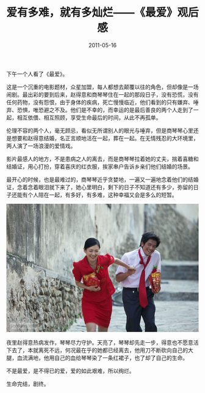 ﻿---
title: "爱有多难，就有多灿烂——《最爱》观后感"
date: 2011-05-16
categories: 
  - "movies"
tags: 
  - "人性"
  - "爱情"
---

下午一个人看了《最爱》。

这是一个沉重的电影题材，众星加盟，每人都想去颠覆以往的角色，但却像是一场闹剧。最出彩的要到后来，赵得意和商琴琴住在一起的那段日子，没有恐慌，没有任何药物，没有怨恨，由于身体的疾病，死亡慢慢临近，他们看到的只有嫌弃、唾弃、恐惧，唯恐避之不及。他们是不幸的，而幸运的是最后善良的两个人走到了一起，相互依偎、相互照顾，享受生命最后的时间，从此不再孤单。

伦理不容的两个人，毫无顾忌，看似无所谓别人的眼光与唾弃，但是商琴琴心里还是想要和赵得意结婚，名正言顺地活在一起，葬在一起。在无情残忍的大环境里，两人演了一场浪漫的爱情戏。

影片最感人的地方，不是患病之人的离去，而是商琴琴拉着她的丈夫，揣着喜糖和结婚证，用心打扮，穿着喜庆的红衣服，挨家串户告诉乡亲们他们结婚的场景。

最开心的时候，也是最难过的，商琴琴近乎贪婪地，一遍又一遍地念着他们的结婚证，念着念着眼泪就下来了，她心里明白，剩下的日子不知道还有多少，弥留的日子还能有个人陪在一起，有多好，有多难，这种幸福又会是多么的短暂。

![最爱](/images/5725916006_419c90c1d9_z.jpg)

夜里赵得意热病发作，琴琴尽力守护。天亮了，琴琴却先走一步，得意也不愿意活下去了，本就离死不远，何况最在乎的她都已经离去，他用刀不断砍向自己的大腿，血流满地，他用自己的血给琴琴染了一条红裙子，也了却了自己的生命。

不是最爱，是不得已的爱，爱的如此艰难，所以绚烂。

生命完结，剧终。
